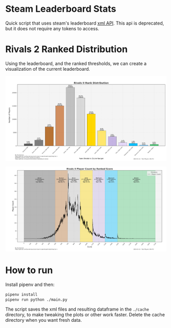 # Steam Leaderboard Stats

Quick script that uses steam's leaderboard [xml API](https://partner.steamgames.com/documentation/community_data). This api is deprecated, but it does not require any tokens to access.

# Rivals 2 Ranked Distribution

Using the leaderboard, and the ranked thresholds, we can create a visualization of the current leaderboard.

![](./rank_distribution.png)

![](./rank_distribution_line.png)

# How to run

Install pipenv and then:

```
pipenv install
pipenv run python ./main.py
```

The script saves the xml files and resulting dataframe in the `./cache` directory, to make tweaking the plots or other work faster. Delete the cache directory when you want fresh data.
